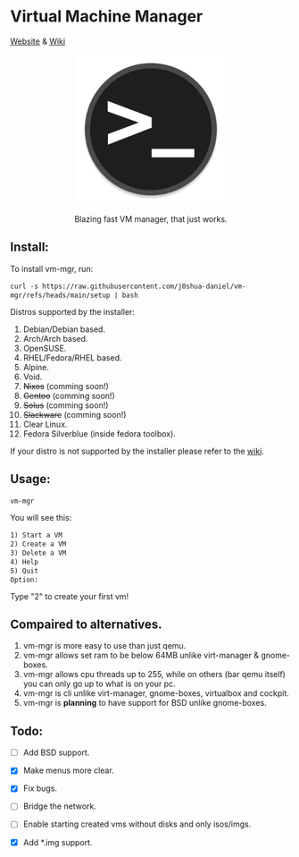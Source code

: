 # Virtual Machine Manager

[Website](https://jr-om-cs-try.trycloudflare.com/) & [Wiki](https://jr-om-cs-try.trycloudflare.com/wiki/)

<a href="https://jr-om-cs-try.trycloudflare.com/">
<p align="center" width="100%">
    <img width="270px" src="https://github.com/j0shua-daniel/images/blob/main/favcon.png?raw=true"> 
</p>
</a>

<p align="center" ">Blazing fast VM manager, that just works.</p>


## Install:

To install vm-mgr, run:

```
curl -s https://raw.githubusercontent.com/j0shua-daniel/vm-mgr/refs/heads/main/setup | bash
```

Distros supported by the installer:

1. Debian/Debian based.
2. Arch/Arch based.
3. OpenSUSE.
4. RHEL/Fedora/RHEL based.
5. Alpine.
6. Void.
7. ~~Nixos~~ (comming soon!)
8. ~~Gentoo~~ (comming soon!)
9. ~~Solus~~ (comming soon!)
10. ~~Slackware~~ (comming soon!)
11. Clear Linux.
12. Fedora Silverblue (inside fedora toolbox).
    
If your distro is not supported by the installer please refer to the [wiki](https://github.com/j0shua-daniel/vm-mgr/wiki).

## Usage:

```
vm-mgr
```

You will see this: 
```
1) Start a VM
2) Create a VM
3) Delete a VM
4) Help
5) Quit
Option:
```
Type "2" to create your first vm!

## Compaired to alternatives.

1. vm-mgr is more easy to use than just qemu.
2. vm-mgr allows set ram to be below 64MB unlike virt-manager & gnome-boxes.
3. vm-mgr allows cpu threads up to 255, while on others (bar qemu itself) you can only go up to what is on your pc.
4. vm-mgr is cli unlike virt-manager, gnome-boxes, virtualbox and cockpit.
5. vm-mgr is **planning** to have support for BSD unlike gnome-boxes.

## Todo:

- [ ] Add BSD support.
- [x] Make menus more clear.
- [x] Fix bugs.
- [ ] Bridge the network.
- [ ] Enable starting created vms without disks and only isos/imgs.
- [x] Add *.img support.

